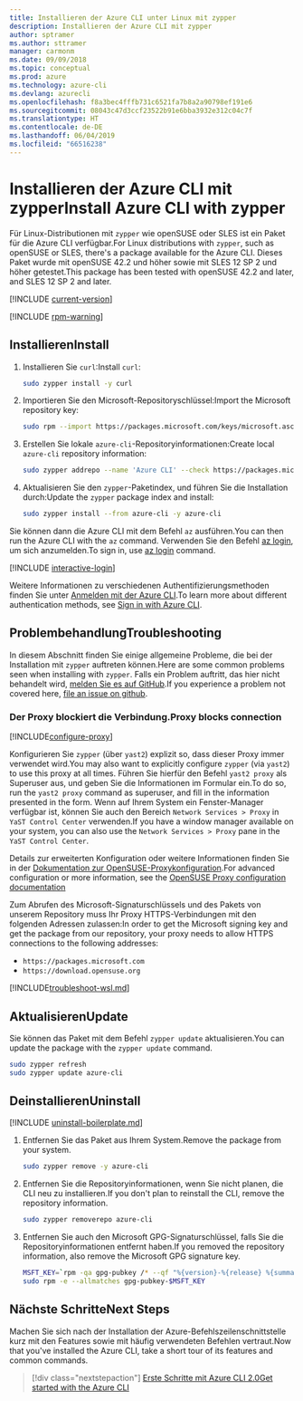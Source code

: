 ```yaml
---
title: Installieren der Azure CLI unter Linux mit zypper
description: Installieren der Azure CLI mit zypper
author: sptramer
ms.author: sttramer
manager: carmonm
ms.date: 09/09/2018
ms.topic: conceptual
ms.prod: azure
ms.technology: azure-cli
ms.devlang: azurecli
ms.openlocfilehash: f8a3bec4fffb731c6521fa7b8a2a90798ef191e6
ms.sourcegitcommit: 08043c47d3ccf23522b91e6bba3932e312c04c7f
ms.translationtype: HT
ms.contentlocale: de-DE
ms.lasthandoff: 06/04/2019
ms.locfileid: "66516238"
---
```

# <a name="install-azure-cli-with-zypper"></a><span data-ttu-id="945ff-103">Installieren der Azure CLI mit zypper</span><span class="sxs-lookup"><span data-stu-id="945ff-103">Install Azure CLI with zypper</span></span>

<span data-ttu-id="945ff-104">Für Linux-Distributionen mit `zypper` wie openSUSE oder SLES ist ein Paket für die Azure CLI verfügbar.</span><span class="sxs-lookup"><span data-stu-id="945ff-104">For Linux distributions with `zypper`, such as openSUSE or SLES, there's a package available for the Azure CLI.</span></span> <span data-ttu-id="945ff-105">Dieses Paket wurde mit openSUSE 42.2 und höher sowie mit SLES 12 SP 2 und höher getestet.</span><span class="sxs-lookup"><span data-stu-id="945ff-105">This package has been tested with openSUSE 42.2 and later, and SLES 12 SP 2 and later.</span></span>

[!INCLUDE [current-version](includes/current-version.md)]

[!INCLUDE [rpm-warning](includes/rpm-warning.md)]

## <a name="install"></a><span data-ttu-id="945ff-106">Installieren</span><span class="sxs-lookup"><span data-stu-id="945ff-106">Install</span></span>

1. <span data-ttu-id="945ff-107">Installieren Sie `curl`:</span><span class="sxs-lookup"><span data-stu-id="945ff-107">Install `curl`:</span></span>

   ```bash
   sudo zypper install -y curl
   ```

2. <span data-ttu-id="945ff-108">Importieren Sie den Microsoft-Repositoryschlüssel:</span><span class="sxs-lookup"><span data-stu-id="945ff-108">Import the Microsoft repository key:</span></span>

   ```bash
   sudo rpm --import https://packages.microsoft.com/keys/microsoft.asc
   ```

3. <span data-ttu-id="945ff-109">Erstellen Sie lokale `azure-cli`-Repositoryinformationen:</span><span class="sxs-lookup"><span data-stu-id="945ff-109">Create local `azure-cli` repository information:</span></span>

   ```bash
   sudo zypper addrepo --name 'Azure CLI' --check https://packages.microsoft.com/yumrepos/azure-cli azure-cli
   ```

4. <span data-ttu-id="945ff-110">Aktualisieren Sie den `zypper`-Paketindex, und führen Sie die Installation durch:</span><span class="sxs-lookup"><span data-stu-id="945ff-110">Update the `zypper` package index and install:</span></span>

   ```bash
   sudo zypper install --from azure-cli -y azure-cli
   ```

<span data-ttu-id="945ff-111">Sie können dann die Azure CLI mit dem Befehl `az` ausführen.</span><span class="sxs-lookup"><span data-stu-id="945ff-111">You can then run the Azure CLI with the `az` command.</span></span> <span data-ttu-id="945ff-112">Verwenden Sie den Befehl [az login](/cli/azure/reference-index#az-login), um sich anzumelden.</span><span class="sxs-lookup"><span data-stu-id="945ff-112">To sign in, use [az login](/cli/azure/reference-index#az-login) command.</span></span>

[!INCLUDE [interactive-login](includes/interactive-login.md)]

<span data-ttu-id="945ff-113">Weitere Informationen zu verschiedenen Authentifizierungsmethoden finden Sie unter [Anmelden mit der Azure CLI](authenticate-azure-cli.md).</span><span class="sxs-lookup"><span data-stu-id="945ff-113">To learn more about different authentication methods, see [Sign in with Azure CLI](authenticate-azure-cli.md).</span></span>

## <a name="troubleshooting"></a><span data-ttu-id="945ff-114">Problembehandlung</span><span class="sxs-lookup"><span data-stu-id="945ff-114">Troubleshooting</span></span>

<span data-ttu-id="945ff-115">In diesem Abschnitt finden Sie einige allgemeine Probleme, die bei der Installation mit `zypper` auftreten können.</span><span class="sxs-lookup"><span data-stu-id="945ff-115">Here are some common problems seen when installing with `zypper`.</span></span> <span data-ttu-id="945ff-116">Falls ein Problem auftritt, das hier nicht behandelt wird, [melden Sie es auf GitHub](https://github.com/Azure/azure-cli/issues).</span><span class="sxs-lookup"><span data-stu-id="945ff-116">If you experience a problem not covered here, [file an issue on github](https://github.com/Azure/azure-cli/issues).</span></span>

### <a name="proxy-blocks-connection"></a><span data-ttu-id="945ff-117">Der Proxy blockiert die Verbindung.</span><span class="sxs-lookup"><span data-stu-id="945ff-117">Proxy blocks connection</span></span>

[!INCLUDE[configure-proxy](includes/configure-proxy.md)]

<span data-ttu-id="945ff-118">Konfigurieren Sie `zypper` (über `yast2`) explizit so, dass dieser Proxy immer verwendet wird.</span><span class="sxs-lookup"><span data-stu-id="945ff-118">You may also want to explicitly configure `zypper` (via `yast2`) to use this proxy at all times.</span></span> <span data-ttu-id="945ff-119">Führen Sie hierfür den Befehl `yast2 proxy` als Superuser aus, und geben Sie die Informationen im Formular ein.</span><span class="sxs-lookup"><span data-stu-id="945ff-119">To do so, run the `yast2 proxy` command as superuser, and fill in the information presented in the form.</span></span> <span data-ttu-id="945ff-120">Wenn auf Ihrem System ein Fenster-Manager verfügbar ist, können Sie auch den Bereich `Network Services > Proxy` in `YaST Control Center` verwenden.</span><span class="sxs-lookup"><span data-stu-id="945ff-120">If you have a window manager available on your system, you can also use the `Network Services > Proxy` pane in the `YaST Control Center`.</span></span>

<span data-ttu-id="945ff-121">Details zur erweiterten Konfiguration oder weitere Informationen finden Sie in der [Dokumentation zur OpenSUSE-Proxykonfiguration](https://www.suse.com/documentation/slms1/book_slms/data/sec_wy_config_updates_proxy.html).</span><span class="sxs-lookup"><span data-stu-id="945ff-121">For advanced configuration or more information, see the [OpenSUSE Proxy configuration documentation](https://www.suse.com/documentation/slms1/book_slms/data/sec_wy_config_updates_proxy.html)</span></span>

<span data-ttu-id="945ff-122">Zum Abrufen des Microsoft-Signaturschlüssels und des Pakets von unserem Repository muss Ihr Proxy HTTPS-Verbindungen mit den folgenden Adressen zulassen:</span><span class="sxs-lookup"><span data-stu-id="945ff-122">In order to get the Microsoft signing key and get the package from our repository, your proxy needs to allow HTTPS connections to the following addresses:</span></span>

* `https://packages.microsoft.com`
* `https://download.opensuse.org`

[!INCLUDE[troubleshoot-wsl.md](includes/troubleshoot-wsl.md)]

## <a name="update"></a><span data-ttu-id="945ff-123">Aktualisieren</span><span class="sxs-lookup"><span data-stu-id="945ff-123">Update</span></span>

<span data-ttu-id="945ff-124">Sie können das Paket mit dem Befehl `zypper update` aktualisieren.</span><span class="sxs-lookup"><span data-stu-id="945ff-124">You can update the package with the `zypper update` command.</span></span>

```bash
sudo zypper refresh
sudo zypper update azure-cli
```

## <a name="uninstall"></a><span data-ttu-id="945ff-125">Deinstallieren</span><span class="sxs-lookup"><span data-stu-id="945ff-125">Uninstall</span></span>

[!INCLUDE [uninstall-boilerplate.md](includes/uninstall-boilerplate.md)]

1. <span data-ttu-id="945ff-126">Entfernen Sie das Paket aus Ihrem System.</span><span class="sxs-lookup"><span data-stu-id="945ff-126">Remove the package from your system.</span></span>

    ```bash
    sudo zypper remove -y azure-cli
    ```

2. <span data-ttu-id="945ff-127">Entfernen Sie die Repositoryinformationen, wenn Sie nicht planen, die CLI neu zu installieren.</span><span class="sxs-lookup"><span data-stu-id="945ff-127">If you don't plan to reinstall the CLI, remove the repository information.</span></span>

   ```bash
   sudo zypper removerepo azure-cli
   ```

3. <span data-ttu-id="945ff-128">Entfernen Sie auch den Microsoft GPG-Signaturschlüssel, falls Sie die Repositoryinformationen entfernt haben.</span><span class="sxs-lookup"><span data-stu-id="945ff-128">If you removed the repository information, also remove the Microsoft GPG signature key.</span></span>

   ```bash
   MSFT_KEY=`rpm -qa gpg-pubkey /* --qf "%{version}-%{release} %{summary}\n" | grep Microsoft | awk '{print $1}'`
   sudo rpm -e --allmatches gpg-pubkey-$MSFT_KEY
   ```

## <a name="next-steps"></a><span data-ttu-id="945ff-129">Nächste Schritte</span><span class="sxs-lookup"><span data-stu-id="945ff-129">Next Steps</span></span>

<span data-ttu-id="945ff-130">Machen Sie sich nach der Installation der Azure-Befehlszeilenschnittstelle kurz mit den Features sowie mit häufig verwendeten Befehlen vertraut.</span><span class="sxs-lookup"><span data-stu-id="945ff-130">Now that you've installed the Azure CLI, take a short tour of its features and common commands.</span></span>

> [!div class="nextstepaction"]
> [<span data-ttu-id="945ff-131">Erste Schritte mit Azure CLI 2.0</span><span class="sxs-lookup"><span data-stu-id="945ff-131">Get started with the Azure CLI</span></span>](get-started-with-azure-cli.md)
